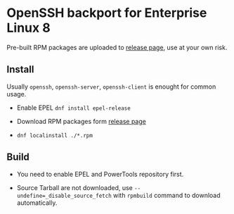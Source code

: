 # OpenSSH backport for Enterprise Linux 8

Pre-built RPM packages are uploaded to [release page](releases), use at your own risk.

## Install

Usually `openssh`, `openssh-server`, `openssh-client` is enought for common usage.

- Enable EPEL `dnf install epel-release`

- Download RPM packages form [release page](releases)

-  `dnf localinstall ./*.rpm`

## Build

- You need to enable EPEL and PowerTools repository first.

- Source Tarball are not downloaded, use `--undefine=_disable_source_fetch` with `rpmbuild` command to download automatically.